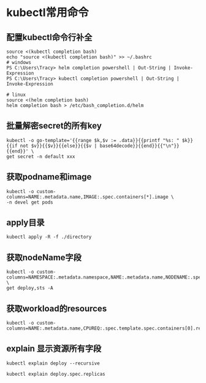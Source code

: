 # kubectl常用命令

## 配置kubectl命令行补全

```shell
source <(kubectl completion bash)
echo "source <(kubectl completion bash)" >> ~/.bashrc
# windows
PS C:\Users\Tracy> helm completion powershell | Out-String | Invoke-Expression
PS C:\Users\Tracy> kubectl completion powershell | Out-String | Invoke-Expression

# linux
source <(helm completion bash)
helm completion bash > /etc/bash_completion.d/helm
```

## 批量解密secret的所有key

```shell
kubectl -o go-template='{{range $k,$v := .data}}{{printf "%s: " $k}}{{if not $v}}{{$v}}{{else}}{{$v | base64decode}}{{end}}{{"\n"}}{{end}}' \
get secret -n default xxx
```

## 获取podname和image

```shell
kubectl -o custom-columns=NAME:.metadata.name,IMAGE:.spec.containers[*].image \
-n devel get pods
```

## apply目录

```shell
kubectl apply -R -f ./directory
```

## 获取nodeName字段

```shell
kubectl -o custom-columns=NAMESPACE:.metadata.namespace,NAME:.metadata.name,NODENAME:.spec.template.spec.nodeName \
get deploy,sts -A
```

## 获取workload的resources

```shell
kubectl -o custom-columns=NAME:.metadata.name,CPUREQ:.spec.template.spec.containers[0].resources.requests.cpu,CPULIMITS:.spec.template.spec.containers[0].resources.limits.cpu,MEMREQ:.spec.template.spec.containers[0].resources.requests.memory,MEMLIMITS:.spec.template.spec.containers[0].resources.limits.memory 
```

## explain 显示资源所有字段

```shell
kubectl explain deploy --recursive

kubectl explain deploy.spec.replicas
```
